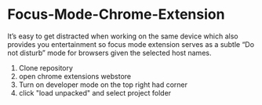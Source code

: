 # Focus-Mode-Chrome-Extension

It’s easy to get distracted when working on the same device which also provides you entertainment 
so focus mode extension serves as a subtle “Do not disturb” mode for browsers given the selected host names. 

<ol>
  <li>Clone repository</li>
  <li>open chrome extensions webstore</li>
  <li>Turn on developer mode on the top right had corner</li>
  <li>click "load unpacked" and select project folder</li>
</ol>
